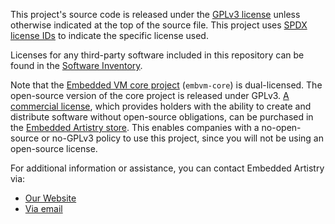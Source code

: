 This project's source code is released under the [GPLv3 license](GPLv3-LICENSE.md) unless otherwise indicated at the top of the source file. This project uses [SPDX license IDs](https://spdx.dev/ids/) to indicate the specific license used.

Licenses for any third-party software included in this repository can be found in the [Software Inventory](docs/software_inventory.xlsx).

Note that the [Embedded VM core project](https://github.com/embvm/embvm-core) (`embvm-core`) is dual-licensed. The open-source version of the core project is released under GPLv3. [A commercial license](https://embeddedartistry.com/product/embedded-virtual-machine-commercial-license), which provides holders with the ability to create and distribute software without open-source obligations, can be purchased in the [Embedded Artistry store](https://embeddedartistry.com/store). This enables companies with a no-open-source or no-GPLv3 policy to use this project, since you will not be using an open-source license.

For additional information or assistance, you can contact Embedded Artistry via:

- [Our Website](https://embeddedartistry.com/contact/)
- [Via email](mailto:contact@embeddedartistry.com)
